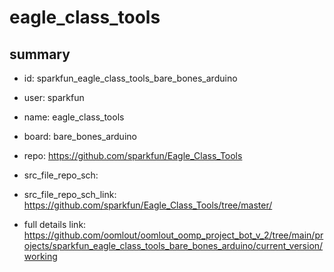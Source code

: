 # eagle_class_tools
 
## summary 
* id: sparkfun_eagle_class_tools_bare_bones_arduino
* user: sparkfun
* name: eagle_class_tools
* board: bare_bones_arduino
* repo: https://github.com/sparkfun/Eagle_Class_Tools



* src_file_repo_sch: 
* src_file_repo_sch_link: https://github.com/sparkfun/Eagle_Class_Tools/tree/master/
* full details link: https://github.com/oomlout/oomlout_oomp_project_bot_v_2/tree/main/projects/sparkfun_eagle_class_tools_bare_bones_arduino/current_version/working  







